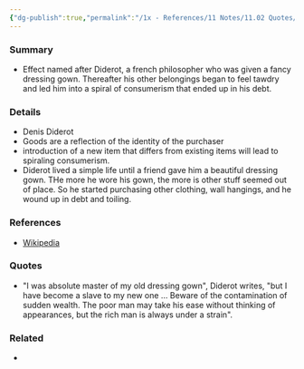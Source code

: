 ```yaml
---
{"dg-publish":true,"permalink":"/1x - References/11 Notes/11.02 Quotes/Diderot Effect - Beware the contamination of sudden wealth/","title":"Diderot Effect - Beware the contamination of sudden wealth","noteIcon":""}
---
```



### Summary
- Effect named after Diderot, a french philosopher who was given a fancy dressing gown. Thereafter his other belongings began to feel tawdry and led him into a spiral of consumerism that ended up in his debt.

### Details
- Denis Diderot
- Goods are a reflection of the identity of the purchaser
- introduction of a new item that differs from existing items will lead to spiraling consumerism.
- Diderot lived a simple life until a friend gave him a beautiful dressing gown. THe more he wore his gown, the more is other stuff seemed out of place. So he started purchasing other clothing, wall hangings, and he wound up in debt and toiling.

### References
- [Wikipedia](https://en.wikipedia.org/wiki/Diderot_effect)

### Quotes
- "I was absolute master of my old dressing gown", Diderot writes, "but I have become a slave to my new one … Beware of the contamination of sudden wealth. The poor man may take his ease without thinking of appearances, but the rich man is always under a strain".


### Related
- 